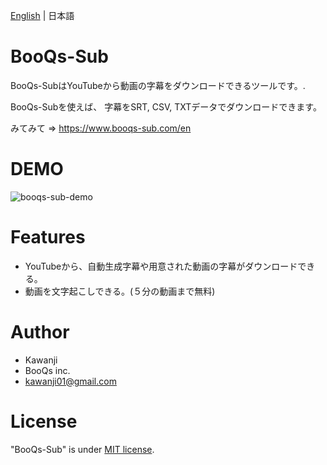 [English](./README.md) | 日本語

# BooQs-Sub
 
BooQs-SubはYouTubeから動画の字幕をダウンロードできるツールです。.

BooQs-Subを使えば、 字幕をSRT, CSV, TXTデータでダウンロードできます。

みてみて => https://www.booqs-sub.com/en

 
# DEMO

![booqs-sub-demo](https://user-images.githubusercontent.com/44082240/143377498-344f0e5f-484d-4ef6-b00c-e7fa8592884a.gif)

# Features
 
- YouTubeから、自動生成字幕や用意された動画の字幕がダウンロードできる。
- 動画を文字起こしできる。(５分の動画まで無料)
 
# Author
 
* Kawanji
* BooQs inc.
* kawanji01@gmail.com
 
# License
 
"BooQs-Sub" is under [MIT license](https://en.wikipedia.org/wiki/MIT_License).
